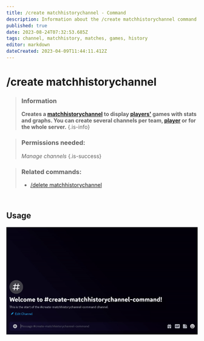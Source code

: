 ```yaml
---
title: /create matchhistorychannel - Command
description: Information about the /create matchhistorychannel command
published: true
date: 2023-08-24T07:32:53.685Z
tags: channel, matchhistory, matches, games, history
editor: markdown
dateCreated: 2023-04-09T11:44:11.412Z
---
```


# /create matchhistorychannel

>### Information
>**Creates a [matchhistorychannel](/en/features/matchhistoryChannel) to display [players'](/en/terms/player) games with stats and graphs. You can create several channels per team, [player](/en/terms/player) or for the whole server.**
>{.is-info}

>### Permissions needed:
>*Manage channels*
>{.is-success}

>### Related commands:
>-   [/delete matchhistorychannel](/en/commands/delete/matchhistorychannel)

<br>

## Usage

![](/new_create_matchhistorychannel.gif)